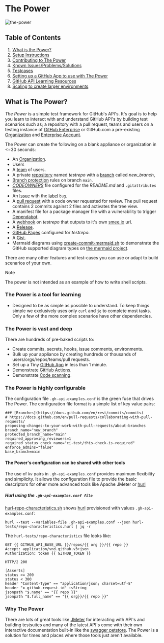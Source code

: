 # The Power

![the-power](https://github.com/gm3dmo/the-power/actions/workflows/the-power.yml/badge.svg)


## Table of Contents

1. [What is the Power?](#what-is-the-power)
2. [Setup Instructions](setup.md)
3. [Contributing to The Power](CONTRIBUTING.md)
4. [Known Issues/Problems/Solutions](known-issues.md)
5. [Testcases](testcases.md)
6. [Setting up a GitHub App to use with The Power](setting-up-a-gh-app.md)
7. [GitHub API Learning Resources](resources.md)
8. [Scaling to create larger environments](scale.md)

## What is The Power?
*The Power* is a simple test framework for GitHub's API's. It's goal is to help you learn to interact with and understand GitHub API's by building test scenarios such as; a repository with a pull request, teams and users on a testing instance of [GitHub Enterprise](https://docs.github.com/en/enterprise-server/admin/overview/about-github-enterprise-server) or GitHub.com a pre-existing [Organization](https://docs.github.com/en/organizations/collaborating-with-groups-in-organizations/about-organizations) and [Enterprise Account](https://docs.github.com/en/get-started/onboarding/getting-started-with-github-enterprise-cloud).

The Power can create the following on a blank appliance or organization in <=30 seconds:

* An [Organization](https://docs.github.com/en/organizations/collaborating-with-groups-in-organizations/about-organizations).
* Users
* A [team](https://docs.github.com/en/github/setting-up-and-managing-organizations-and-teams/about-teams) of users.
* A private [repository](https://docs.github.com/en/repositories) named *testrepo* with a [branch](https://docs.github.com/en/github/collaborating-with-issues-and-pull-requests/creating-and-deleting-branches-within-your-repository) called *new_branch*,
* [Branch protection](https://docs.github.com/en/github/administering-a-repository/about-protected-branches) rules on branch `main`.
* [*CODEOWNERS*](https://docs.github.com/en/github/creating-cloning-and-archiving-repositories/about-code-owners) file configured for the *README.md* and `.gitattributes` files.
* An [Issue](https://github.com/features/issues) with the [label](https://docs.github.com/en/issues/using-labels-and-milestones-to-track-work/managing-labels) `bug`.
* A [pull request](https://docs.github.com/en/github/collaborating-with-issues-and-pull-requests/about-pull-requests) with a code owner requested for review. The pull request contains 2 commits against 2 files and activates the tree view.
* A manifest file for a package manager file with a vulnerability to trigger [Dependabot](https://docs.github.com/en/code-security/dependabot).
* A [webhook](https://docs.github.com/en/developers/webhooks-and-events/about-webhooks) on *testrepo* that outputs to it's own [smee.io](https://smee.io) url.
* A [Release](https://docs.github.com/en/github/administering-a-repository/managing-releases-in-a-repository).
* [GitHub Pages](https://docs.github.com/en/pages) configured for *testrepo*.
* A [Gist](https://docs.github.com/en/github/writing-on-github/creating-gists).
* Mermaid diagrams using [create-commit-mermaid.sh](create-commit-mermaid.sh) to demonstrate the GitHub supported diagram types on [the mermaid project](https://mermaid-js.github.io/mermaid/#/n00b-gettingStarted).

There are many other features and test-cases you can use or adapt to build scenarios of your own.

> [!NOTE]  
> The power is not intended as an example of how to write shell scripts.


### The Power is a tool for learning
- Designed to be as simple as possible to understand. To keep things simple we exclusively uses only `curl` and `jq` to complete most tasks. Only a few of the more complex scenarios have other dependencies.

### The Power is vast and deep
There are hundreds of pre-baked scripts to:

* Create commits, secrets, hooks, issue comments, environments.
* Bulk up your appliance by creating hundreds or thousands of users/orgs/repos/teams/pull requests.
* Set up a Tiny [GitHub App](https://docs.github.com/en/developers/apps/getting-started-with-apps/about-apps) in less than 1 minute.
* Demonstrate [GitHub Actions](https://docs.github.com/en/actions).
* Demonstrate [Code scanning](https://docs.github.com/en/code-security/code-scanning/automatically-scanning-your-code-for-vulnerabilities-and-errors/about-code-scanning).

### The Power is highly configurable
The configuration file `.gh-api.examples.conf` is the green fuse that drives The Power. The configuration file format is a simple list of key value pairs:

```
### [Branches](https://docs.github.com/en/rest/commits/commits)
# https://docs.github.com/en/pull-requests/collaborating-with-pull-requests/
proposing-changes-to-your-work-with-pull-requests/about-branches
branch_name="new_branch"
protected_branch_name="main"
required_approving_reviewers=1
required_status_check_name="ci-test/this-check-is-required"
enforce_admins="false"
base_branch=main
```

#### The Power's configuration can be shared with other tools
The use of `kv` pairs in `.gh-api-examples.conf` provides maximum flexibility and simplicity. It allows the configuration file to provide the basic descriptors for other more advanced tools like Apache JMeter or [hurl](https://hurl.dev/)

##### Hurl using the `.gh-api-examples.conf file`
[hurl-repo-characteristics.sh](https://github.com/gm3dmo/the-power/blob/main/hurl-repo-characteristics.sh) shows [hurl](https://hurl.dev) provisioned with values `.gh-api-examples.conf`:

```
hurl --test --variables-file .gh-api-examples.conf --json hurl-tests/repo-characteristics.hurl | jq -r
```
The `hurl-tests/repo-characteristics` file looks like:

```
GET {{ GITHUB_API_BASE_URL }}/repos/{{ org }}/{{ repo }}
Accept: application/vnd.github.v3+json
Authorization: token {{ GITHUB_TOKEN }}

HTTP/2 200

[Asserts]
status >= 200
status < 300
header "Content-Type" == "application/json; charset=utf-8"
header "x-github-request-id" isString
jsonpath "$.name" == "{{ repo }}"
jsonpath "$.full_name" == "{{ org}}/{{ repo }}"
```

### Why The Power
There are lots of great tools like [JMeter](https://jmeter.apache.org/) for interacting with API's and building testsuites and many of the latest API's come with their own interactive documentation built-in like the [swagger petstore](https://petstore.swagger.io/). The Power is a solution for times and places where those tools just aren't available.
